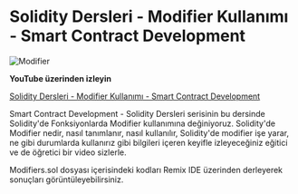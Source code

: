 # Solidity Dersleri - Modifier Kullanımı - Smart Contract Development

![Modifier](https://github.com/erelcolak/solidity-tutorials/assets/13097272/80279c18-c041-4027-8e0c-20f5b0891b2f)

**YouTube üzerinden izleyin**

[Solidity Dersleri - Modifier Kullanımı - Smart Contract Development](https://www.youtube.com/watch?v=F2oHSPAQhHs)

Smart Contract Development - Solidity Dersleri serisinin bu dersinde Solidity'de Fonksiyonlarda Modifier kullanımına değiniyoruz. Solidity'de Modifier nedir, nasıl tanımlanır, nasıl kullanılır, Solidity'de modifier işe yarar, ne gibi durumlarda kullanırız gibi bilgileri içeren keyifle izleyeceğiniz eğitici ve de öğretici bir video sizlerle.

Modifiers.sol dosyası içerisindeki kodları Remix IDE üzerinden derleyerek sonuçları görüntüleyebilirsiniz.
